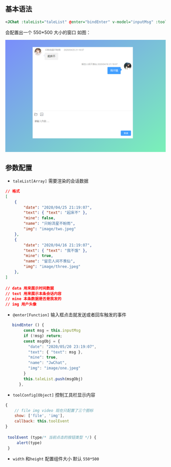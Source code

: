 ## 基本语法

``` xml
<JChat :taleList="taleList" @enter="bindEnter" v-model="inputMsg" :toolConfig="tool" />
```

会配置出一个 550*500 大小的窗口 如图：

![](./img/20200425215318.png)



## 参数配置

* `taleList[Array]` 需要渲染的会话数据

``` json
// 格式
[
    {
        "date": "2020/04/25 21:19:07",
        "text": { "text": "起床不" },
        "mine": false,
        "name": "只盼流星不盼雨",
        "img": "image/two.jpeg"
    },
    {
        "date": "2020/04/16 21:19:07",
        "text": { "text": "我不饿" },
        "mine": true,
        "name": "留恋人间不羡仙",
        "img": "image/three.jpeg"
    },
]

// data 用来展示时间数据
// text 用来展示本条会话内容
// mine 本条数据是否是我发的
// img 用户头像
```


* `@enter[Function]` 输入框点击就发送或者回车触发的事件

``` js
   bindEnter () {
        const msg = this.inputMsg
        if (!msg) return;
        const msgObj = {
          "date": "2020/05/20 23:19:07",
          "text": { "text": msg },
          "mine": true,
          "name": "JwChat",
          "img": "image/one.jpeg"
        }
        this.taleList.push(msgObj)
      },
```

* `toolConfig[Object]` 控制工具栏显示内容

``` js
{
    // file img video 现在只配置了三个图标
    show: ['file', 'img'],
    callback: this.toolEvent
}
    
 toolEvent (type/* 当前点击的按钮类型 */) {
     alert(type)
 }    
```

* `width` 和`height` 配置组件大小 默认 `550*500`

